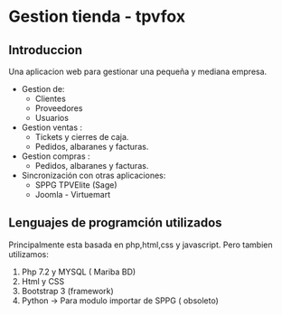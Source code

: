 # Gestion tienda - tpvfox
## Introduccion
Una aplicacion web para gestionar una pequeña y mediana empresa. 
  - Gestion de:
     - Clientes
     - Proveedores
     - Usuarios
  - Gestion ventas :
      - Tickets y cierres de caja.
      - Pedidos, albaranes y facturas.
  - Gestion compras :
      - Pedidos, albaranes y facturas.
  - Sincronización con otras aplicaciones:
      - SPPG TPVElite (Sage)
      - Joomla - Virtuemart
      
## Lenguajes de programción utilizados
Principalmente esta basada en php,html,css y javascript.
Pero tambien utilizamos:
1. Php 7.2 y MYSQL ( Mariba BD)
2. Html y CSS
3. Bootstrap 3 (framework)
3. Python -> Para modulo importar de SPPG ( obsoleto)


